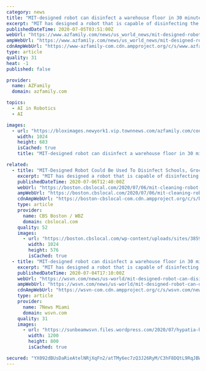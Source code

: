 ```yaml
---
category: news
title: "MIT-designed robot can disinfect a warehouse floor in 30 minutes -- and could one day be employed in grocery stores and schools"
excerpt: "MIT has designed a robot that is capable of disinfecting the floor of a 4,000-square foot warehouse in only half an hour, and it could one day be used to"
publishedDateTime: 2020-07-05T03:51:00Z
webUrl: "https://www.azfamily.com/news/us_world_news/mit-designed-robot-can-disinfect-a-warehouse-floor-in-30-minutes----and/article_66e48a97-b6a2-5f21-ade9-cc4f99949359.html"
ampWebUrl: "https://www.azfamily.com/news/us_world_news/mit-designed-robot-can-disinfect-a-warehouse-floor-in-30-minutes----and/article_66e48a97-b6a2-5f21-ade9-cc4f99949359.amp.html"
cdnAmpWebUrl: "https://www-azfamily-com.cdn.ampproject.org/c/s/www.azfamily.com/news/us_world_news/mit-designed-robot-can-disinfect-a-warehouse-floor-in-30-minutes----and/article_66e48a97-b6a2-5f21-ade9-cc4f99949359.amp.html"
type: article
quality: 31
heat: -1
published: false

provider:
  name: AZFamily
  domain: azfamily.com

topics:
  - AI in Robotics
  - AI

images:
  - url: "https://bloximages.newyork1.vip.townnews.com/azfamily.com/content/tncms/assets/v3/editorial/6/62/662c7e7e-eff2-5e9f-aa42-30673162cad2/5f014a1d065c2.image.jpg?resize=1024%2C683"
    width: 1024
    height: 683
    isCached: true
    title: "MIT-designed robot can disinfect a warehouse floor in 30 minutes -- and could one day be employed in grocery stores and schools"

related:
  - title: "MIT-Designed Robot Could Be Used To Disinfect Schools, Grocery Stores With UV-C Light"
    excerpt: "MIT has designed a robot that is capable of disinfecting the floor of a 4,000-square foot warehouse in only half an hour."
    publishedDateTime: 2020-07-06T12:40:00Z
    webUrl: "https://boston.cbslocal.com/2020/07/06/mit-cleaning-robot-disinfect-uv-c-light/"
    ampWebUrl: "https://boston.cbslocal.com/2020/07/06/mit-cleaning-robot-disinfect-uv-c-light/amp/"
    cdnAmpWebUrl: "https://boston-cbslocal-com.cdn.ampproject.org/c/s/boston.cbslocal.com/2020/07/06/mit-cleaning-robot-disinfect-uv-c-light/amp/"
    type: article
    provider:
      name: CBS Boston / WBZ
      domain: cbslocal.com
    quality: 52
    images:
      - url: "https://boston.cbslocal.com/wp-content/uploads/sites/3859903/2020/07/mit-cleaning-robot.jpg"
        width: 1024
        height: 576
        isCached: true
  - title: "MIT-designed robot can disinfect a warehouse floor in 30 minutes — and could one day be employed in grocery stores and schools"
    excerpt: "MIT has designed a robot that is capable of disinfecting the floor of a 4,000-square foot warehouse in only half an hour,"
    publishedDateTime: 2020-07-04T17:10:00Z
    webUrl: "https://wsvn.com/news/us-world/mit-designed-robot-can-disinfect-a-warehouse-floor-in-30-minutes-and-could-one-day-be-employed-in-grocery-stores-and-schools/"
    ampWebUrl: "https://wsvn.com/news/us-world/mit-designed-robot-can-disinfect-a-warehouse-floor-in-30-minutes-and-could-one-day-be-employed-in-grocery-stores-and-schools/amp/"
    cdnAmpWebUrl: "https://wsvn-com.cdn.ampproject.org/c/s/wsvn.com/news/us-world/mit-designed-robot-can-disinfect-a-warehouse-floor-in-30-minutes-and-could-one-day-be-employed-in-grocery-stores-and-schools/amp/"
    type: article
    provider:
      name: 7News Miami
      domain: wsvn.com
    quality: 31
    images:
      - url: "https://sunbeamwsvn.files.wordpress.com/2020/07/hypatia-h_0d8ab0534ae9e50b31a5f0507e989d51-h_a18d5f229e9f4a76a650c463d3408b52.jpg?quality=60&strip=color&w=1200"
        width: 1200
        height: 800
        isCached: true

secured: "YX092dBUsDaRieAtelNRjXqFn2/atTMy6ec7zQ3J26RyM/C3hF8DQtL9RqJBWuUwn8uMi0HopbPqcXQcXnQCFJcAIj0fN72LItj+RdeRIT7E4BPP2+B7WDBejTPQv2MvgKbaoM0SmLPJucb8rf0fMbhpaAcFkpnQOkOyA5OpxMeVdqWSHxYt1fmYoGNGlWUVU0uZSfCCvtElUu5fLwo0x0Zwd5366Ih7p02bUmIQTO4U/xulNNbQY55g3Ix5K7MQEL6Kx5+RU68S3ovTseQ6b6H1QyP9e0U3inJLFgvTvjnNHmuhlu7IrqaWo4mK581o94XP4757+AyBvFgpxGXGpg==;v3NpU6PHS/wVFOJGWfkvHQ=="
---
```


